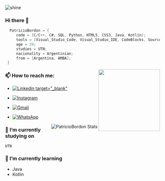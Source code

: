 ![shine](https://github.com/PatricioBordon/PatricioBordon/assets/95234993/603ec048-fae5-4a33-9822-7dab81991d87)


### Hi there 👋

```c#
  PatricioBordon = {
     code = [C/C++, C#, SQL, Python, HTML5, CSS3, Java, Kotlin];
     tools = [Visual_Studio_Code, Visual_Studio_IDE, CodeBlocks, Source_Tree, BitBucket, JupyterLab, Git_Bash, Git, Gimp];
     age = 20;
     studies = UTN;
     nacionality = Argentinian;
     from = [Argentina, AMBA];
 }

```
<img align= "right" width= "200px" src= "https://pa1.narvii.com/6580/8098c6e9207376889eeb0532d9f5a0723c4d73f5_hq.gif"/>

### 📫 How to reach me:
- [![Linkedin target="_blank"](https://img.shields.io/badge/-LinkedIn-blue?style=flat&logo=Linkedin&logoColor=white)](https://www.linkedin.com/in/patricio-bordon-6511981b3/ )
- [![Instagram](https://img.shields.io/badge/-Instagram-c13584?style=flat&labelColor=c13584&logo=instagram&logoColor=white)](https://www.instagram.com/patricio_bordon_/?hl=es)
- [![Gmail](https://img.shields.io/badge/-Gmail-c14438?style=flat&logo=Gmail&logoColor=white)](mailto:patriciobordon123@gmail.com)
- [![WhatsApp](https://img.shields.io/badge/WhatsApp-+5491154635022-25D366?style=for-the-badge&logo=whatsapp&logoColor=whitelogo=whatsapp&style=flat&href=https://walink.co/e12c21)](https://walink.co/e12c21)


  <img align= "right" src="https://github-readme-stats.vercel.app/api?username=PatricioBordon&show_icons=true&theme=radical" alt="PatricioBordon Stats" />
</a>

### 🔭 I’m currently studying on 
``
 UTN
``

### 🌱 I’m currently learning 
- Java
- Kotlin

